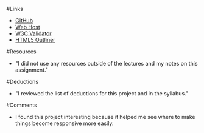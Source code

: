 #Links
 * [GitHub]()
 * [Web Host]()
 * [W3C Validator]()
 * [HTML5 Outliner]()
 
#Resources
 * "I did not use any resources outside of the lectures and my notes on this assignment."

#Deductions
 * "I reviewed the list of deductions for this project and in the syllabus."
 
#Comments
 * I found this project interesting because it helped me see where to make things become responsive more easily. 

